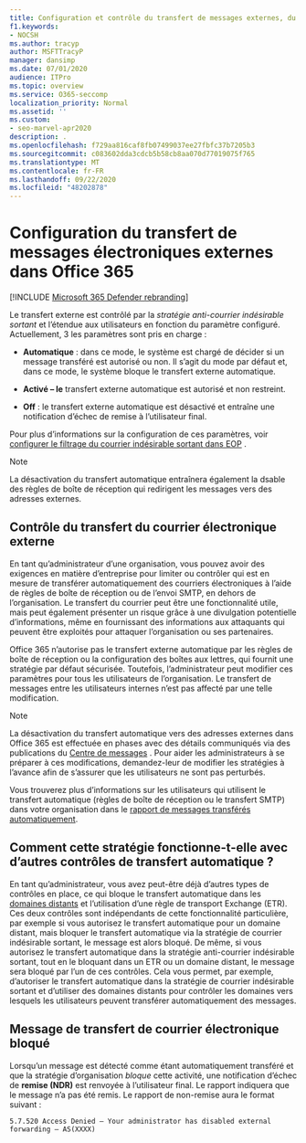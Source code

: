 ```yaml
---
title: Configuration et contrôle du transfert de messages externes, du transfert automatique, de l’accès 5.7.520 refusé, de la désactivation du transfert externe, votre administrateur a désactivé le transfert externe, stratégie anti-courrier indésirable sortant
f1.keywords:
- NOCSH
ms.author: tracyp
author: MSFTTracyP
manager: dansimp
ms.date: 07/01/2020
audience: ITPro
ms.topic: overview
ms.service: O365-seccomp
localization_priority: Normal
ms.assetid: ''
ms.custom:
- seo-marvel-apr2020
description: .
ms.openlocfilehash: f729aa816caf8fb07499037ee27fbfc37b7205b3
ms.sourcegitcommit: c083602dda3cdcb5b58cb8aa070d77019075f765
ms.translationtype: MT
ms.contentlocale: fr-FR
ms.lasthandoff: 09/22/2020
ms.locfileid: "48202878"
---
```

# <a name="configuring-external-email-forwarding-in-office-365"></a>Configuration du transfert de messages électroniques externes dans Office 365

[!INCLUDE [Microsoft 365 Defender rebranding](../includes/microsoft-defender-for-office.md)]


Le transfert externe est contrôlé par la *stratégie anti-courrier indésirable sortant* et l’étendue aux utilisateurs en fonction du paramètre configuré. Actuellement, 3 les paramètres sont pris en charge :

- **Automatique** : dans ce mode, le système est chargé de décider si un message transféré est autorisé ou non.  Il s’agit du mode par défaut et, dans ce mode, le système bloque le transfert externe automatique.

- **Activé – le** transfert externe automatique est autorisé et non restreint.

- **Off** : le transfert externe automatique est désactivé et entraîne une notification d’échec de remise à l’utilisateur final.

Pour plus d’informations sur la configuration de ces paramètres, voir [configurer le filtrage du courrier indésirable sortant dans EOP](https://docs.microsoft.com/microsoft-365/security/office-365-security/configure-the-outbound-spam-policy?view=o365-worldwide&preserve-view=true) .

> [!NOTE]
> La désactivation du transfert automatique entraînera également la dsable des règles de boîte de réception qui redirigent les messages vers des adresses externes.

## <a name="controlling-external-email-forwarding"></a>Contrôle du transfert du courrier électronique externe

En tant qu’administrateur d’une organisation, vous pouvez avoir des exigences en matière d’entreprise pour limiter ou contrôler qui est en mesure de transférer automatiquement des courriers électroniques à l’aide de règles de boîte de réception ou de l’envoi SMTP, en dehors de l’organisation. Le transfert du courrier peut être une fonctionnalité utile, mais peut également présenter un risque grâce à une divulgation potentielle d’informations, même en fournissant des informations aux attaquants qui peuvent être exploités pour attaquer l’organisation ou ses partenaires.

Office 365 n’autorise pas le transfert externe automatique par les règles de boîte de réception ou la configuration des boîtes aux lettres, qui fournit une stratégie par défaut sécurisée. Toutefois, l’administrateur peut modifier ces paramètres pour tous les utilisateurs de l’organisation. Le transfert de messages entre les utilisateurs internes n’est pas affecté par une telle modification.

> [!NOTE]
> La désactivation du transfert automatique vers des adresses externes dans Office 365 est effectuée en phases avec des détails communiqués via des publications du [Centre de messages](https://admin.microsoft.com/Adminportal/Home?source=applauncher&ref=/MessageCenter) . Pour aider les administrateurs à se préparer à ces modifications, demandez-leur de modifier les stratégies à l’avance afin de s’assurer que les utilisateurs ne sont pas perturbés.

Vous trouverez plus d’informations sur les utilisateurs qui utilisent le transfert automatique (règles de boîte de réception ou le transfert SMTP) dans votre organisation dans le [rapport de messages transférés automatiquement](https://docs.microsoft.com/microsoft-365/security/office-365-security/mfi-auto-forwarded-messages-report?view=o365-worldwide&preserve-view=true).

## <a name="how-does-this-policy-work-with-other-automatic-forwarding-controls"></a>Comment cette stratégie fonctionne-t-elle avec d’autres contrôles de transfert automatique ?

En tant qu’administrateur, vous avez peut-être déjà d’autres types de contrôles en place, ce qui bloque le transfert automatique dans les [domaines distants](https://docs.microsoft.com/exchange/mail-flow-best-practices/remote-domains/remote-domains) et l’utilisation d’une règle de transport Exchange (ETR). Ces deux contrôles sont indépendants de cette fonctionnalité particulière, par exemple si vous autorisez le transfert automatique pour un domaine distant, mais bloquer le transfert automatique via la stratégie de courrier indésirable sortant, le message est alors bloqué. De même, si vous autorisez le transfert automatique dans la stratégie anti-courrier indésirable sortant, tout en le bloquant dans un ETR ou un domaine distant, le message sera bloqué par l’un de ces contrôles. Cela vous permet, par exemple, d’autoriser le transfert automatique dans la stratégie de courrier indésirable sortant et d’utiliser des domaines distants pour contrôler les domaines vers lesquels les utilisateurs peuvent transférer automatiquement des messages.


## <a name="the-blocked-email-forwarding-message"></a>Message de transfert de courrier électronique bloqué

Lorsqu’un message est détecté comme étant automatiquement transféré et que la stratégie d’organisation *bloque* cette activité, une notification d’échec de **remise (NDR)** est renvoyée à l’utilisateur final. Le rapport indiquera que le message n’a pas été remis. Le rapport de non-remise aura le format suivant : 

`5.7.520 Access Denied – Your administrator has disabled external forwarding – AS(XXXX)`
